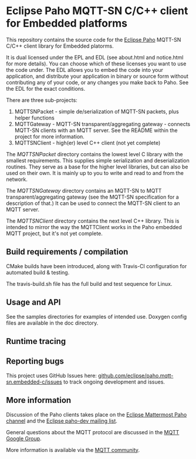 # Eclipse Paho MQTT-SN C/C++ client for Embedded platforms

This repository contains the source code for the [Eclipse Paho](http://eclipse.org/paho) MQTT-SN C/C++ client library for Embedded platorms.

It is dual licensed under the EPL and EDL (see about.html and notice.html for more details).  You can choose which of these licenses you want to use the code under.  The EDL allows you to embed the code into your application, and distribute your application in binary or source form without contributing any of your code, or any changes you make back to Paho.  See the EDL for the exact conditions.

There are three sub-projects:

1. MQTTSNPacket - simple de/serialization of MQTT-SN packets, plus helper functions
2. MQTTGateway - MQTT-SN transparent/aggregating gateway - connects MQTT-SN clients with an MQTT server.  See the README within the project for more information.
3. MQTTSNClient - high(er) level C++ client (not yet complete)

The *MQTTSNPacket* directory contains the lowest level C library with the smallest requirements.  This supplies simple serialization
and deserialization routines.  They serve as a base for the higher level libraries, but can also be used on their own.
It is mainly up to you to write and read to and from the network.

The *MQTTSNGateway* directory contains an MQTT-SN to MQTT transparent/aggregating gateway (see the MQTT-SN specification for a description of that.)  It can
be used to connect the MQTT-SN client to an MQTT server.

The *MQTTSNClient* directory contains the next level C++ library.  This is intended to mirror the way the MQTTClient works in the Paho embedded
MQTT project, but it's not yet complete.

## Build requirements / compilation

CMake builds have been introduced, along with Travis-CI configuration for automated build & testing.

The travis-build.sh file has the full build and test sequence for Linux.


## Usage and API

See the samples directories for examples of intended use.  Doxygen config files are available in the doc directory.

## Runtime tracing


## Reporting bugs

This project uses GitHub Issues here: [github.com/eclipse/paho.mqtt-sn.embedded-c/issues](https://github.com/eclipse/paho.mqtt-sn.embedded-c/issues) to track ongoing development and issues.

## More information

Discussion of the Paho clients takes place on the [Eclipse Mattermost Paho channel](https://mattermost.eclipse.org/eclipse/channels/paho) and the [Eclipse paho-dev mailing list](https://dev.eclipse.org/mailman/listinfo/paho-dev).

General questions about the MQTT protocol are discussed in the [MQTT Google Group](https://groups.google.com/forum/?hl=en-US&fromgroups#!forum/mqtt).

More information is available via the [MQTT community](http://mqtt.org).

